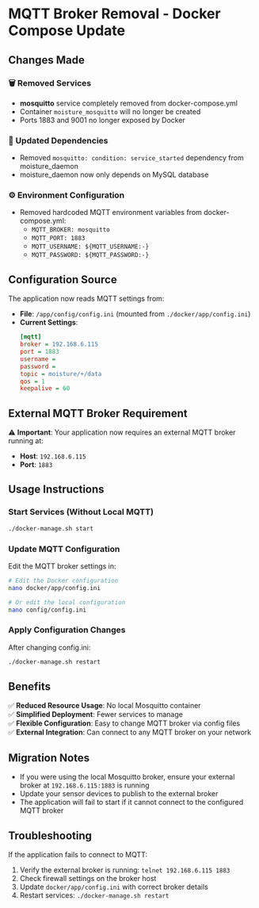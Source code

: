 # MQTT Broker Removal - Docker Compose Update

## Changes Made

### 🗑️ Removed Services
- **mosquitto** service completely removed from docker-compose.yml
- Container `moisture_mosquitto` will no longer be created
- Ports 1883 and 9001 no longer exposed by Docker

### 🔧 Updated Dependencies  
- Removed `mosquitto: condition: service_started` dependency from moisture_daemon
- moisture_daemon now only depends on MySQL database

### ⚙️ Environment Configuration
- Removed hardcoded MQTT environment variables from docker-compose.yml:
  - `MQTT_BROKER: mosquitto` 
  - `MQTT_PORT: 1883`
  - `MQTT_USERNAME: ${MQTT_USERNAME:-}`
  - `MQTT_PASSWORD: ${MQTT_PASSWORD:-}`

## Configuration Source

The application now reads MQTT settings from:
- **File**: `/app/config/config.ini` (mounted from `./docker/app/config.ini`)
- **Current Settings**:
  ```ini
  [mqtt]
  broker = 192.168.6.115
  port = 1883
  username = 
  password = 
  topic = moisture/+/data
  qos = 1
  keepalive = 60
  ```

## External MQTT Broker Requirement

⚠️ **Important**: Your application now requires an external MQTT broker running at:
- **Host**: `192.168.6.115` 
- **Port**: `1883`

## Usage Instructions

### Start Services (Without Local MQTT)
```bash
./docker-manage.sh start
```

### Update MQTT Configuration
Edit the MQTT broker settings in:
```bash
# Edit the Docker configuration
nano docker/app/config.ini

# Or edit the local configuration  
nano config/config.ini
```

### Apply Configuration Changes
After changing config.ini:
```bash
./docker-manage.sh restart
```

## Benefits

✅ **Reduced Resource Usage**: No local Mosquitto container  
✅ **Simplified Deployment**: Fewer services to manage  
✅ **Flexible Configuration**: Easy to change MQTT broker via config files  
✅ **External Integration**: Can connect to any MQTT broker on your network  

## Migration Notes

- If you were using the local Mosquitto broker, ensure your external broker at `192.168.6.115:1883` is running
- Update your sensor devices to publish to the external broker  
- The application will fail to start if it cannot connect to the configured MQTT broker

## Troubleshooting

If the application fails to connect to MQTT:
1. Verify the external broker is running: `telnet 192.168.6.115 1883`
2. Check firewall settings on the broker host
3. Update `docker/app/config.ini` with correct broker details
4. Restart services: `./docker-manage.sh restart`
